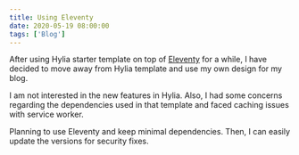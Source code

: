 ```yaml
---
title: Using Eleventy
date: 2020-05-19 08:00:00
tags: ['Blog']
---
```

After using Hylia starter template on top of [Eleventy](https://www.11ty.dev/) for a while, I have decided to move away from Hylia template and use my own design for my blog.
<!--more-->

I am not interested in the new features in Hylia. Also, I had some concerns regarding the dependencies used in that template and faced caching issues with service worker.

Planning to use Eleventy and keep minimal dependencies. Then, I can easily update the versions for security fixes.
